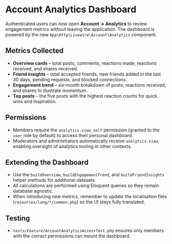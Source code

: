 # Account Analytics Dashboard

Authenticated users can now open **Account → Analytics** to review engagement metrics without leaving the application. The dashboard is powered by the new `App\Http\Livewire\Account\Analytics` component.

## Metrics Collected
- **Overview cards** – total posts, comments, reactions made, reactions received, and shares received.
- **Friend insights** – total accepted friends, new friends added in the last 30 days, pending requests, and blocked connections.
- **Engagement trend** – six-month breakdown of posts, reactions received, and shares to illustrate momentum.
- **Top posts** – the five posts with the highest reaction counts for quick wins and inspiration.

## Permissions
- Members require the `analytics.view_self` permission (granted to the `user` role by default) to access their personal dashboard.
- Moderators and administrators automatically receive `analytics.view`, enabling oversight of analytics tooling in other contexts.

## Extending the Dashboard
- Use the `buildOverview`, `buildEngagementTrend`, and `buildFriendInsights` helper methods for additional datasets.
- All calculations are performed using Eloquent queries so they remain database agnostic.
- When introducing new metrics, remember to update the localisation files (`resources/lang/*/common.php`) so the UI stays fully translated.

## Testing
- `tests/Feature/AccountAnalyticsAccessTest.php` ensures only members with the correct permissions can mount the dashboard.
